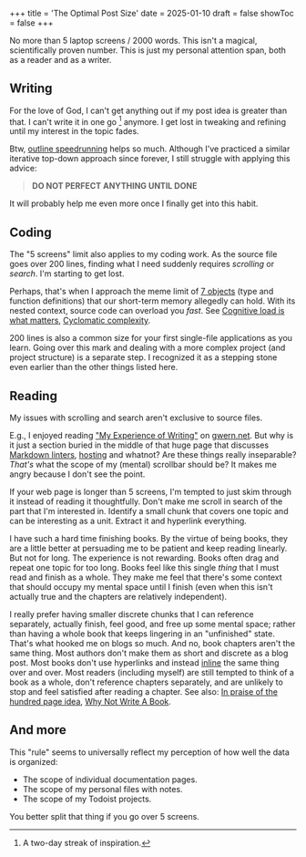+++
title = 'The Optimal Post Size'
date = 2025-01-10
draft = false
showToc = false
+++

No more than 5 laptop screens / 2000 words. This isn't a magical, scientifically
proven number. This is just my personal attention span, both as a reader and as
a writer.

## Writing

For the love of God, I can't get anything out if my post idea is greater than
that. I can't write it in one go [^2-days] anymore. I get lost in tweaking and
refining until my interest in the topic fades.

Btw, [outline
speedrunning](https://learnhowtolearn.org/how-to-build-extremely-quickly/) helps
so much. Although I've practiced a similar iterative top-down approach since
forever, I still struggle with applying this advice:

> **DO NOT PERFECT ANYTHING UNTIL DONE**

It will probably help me even more once I finally get into this habit.

## Coding

The "5 screens" limit also applies to my coding work. As the source file goes
over 200 lines, finding what I need suddenly requires *scrolling* or *search*.
I'm starting to get lost.

Perhaps, that's when I approach the meme limit of [7
objects](https://en.wikipedia.org/wiki/The_Magical_Number_Seven,_Plus_or_Minus_Two)
(type and function definitions) that our short-term memory allegedly can hold.
With its nested context, source code can overload you *fast*. See [Cognitive
load
is what matters](https://minds.md/zakirullin/cognitive), [Cyclomatic
complexity](https://en.wikipedia.org/wiki/Cyclomatic_complexity).

200 lines is also a common size for your first single-file applications as you
learn. Going over this mark and dealing with a more complex project (and project
structure) is a separate step. I recognized it as a stepping stone even earlier
than the other things listed here.

## Reading

My issues with scrolling and search aren't exclusive to source files.

E.g., I enjoyed reading ["My Experience of
Writing"](https://gwern.net/about#my-experience-of-writing) on
[gwern.net](https://gwern.net). But why is it just a section buried in the
middle of that huge page that discusses [Markdown
linters](https://gwern.net/about#markdown-checker),
[hosting](https://gwern.net/about#hosting) and whatnot? Are these things really
inseparable? *That's* what the scope of my (mental) scrollbar should be? It
makes me angry because I don't see the point.

If your web page is longer than 5 screens, I'm tempted to just skim through it
instead of reading it thoughtfully. Don't make me scroll in search of the part
that I'm interested in. Identify a small chunk that covers one topic and can be
interesting as a unit. Extract it and hyperlink everything.

I have such a hard time finishing books. By the virtue of being books, they are
a little better at persuading me to be patient and keep reading linearly. But
not for long. The experience is not rewarding. Books often drag and repeat one
topic for too long. Books feel like this single *thing* that I must read and
finish as a whole. They make me feel that there's some context that should
occupy my mental space until I finish (even when this isn't actually true and
the chapters are relatively independent).

I really prefer having smaller discrete chunks that I can reference separately,
actually finish, feel good, and free up some mental space; rather than having a
whole book that keeps lingering in an "unfinished" state. That's what hooked me
on blogs so much. And no, book chapters aren't the same thing. Most authors
don't make them as short and discrete as a blog post. Most books don't use
hyperlinks and instead [inline](https://en.wikipedia.org/wiki/Inline_expansion)
the same thing over and over. Most readers (including myself) are still tempted
to think of a book as a whole, don't reference chapters separately, and are
unlikely to stop and feel satisfied after reading a chapter. See also: [In
praise of the hundred page
idea](https://tracydurnell.com/2024/12/17/in-praise-of-the-hundred-page-idea/),
[Why Not Write A Book](https://gwern.net/book-writing).

## And more

This "rule" seems to universally reflect my perception of how well the data is
organized:

- The scope of individual documentation pages.
- The scope of my personal files with notes.
- The scope of my Todoist projects.

You better split that thing if you go over 5 screens.

[^2-days]: A two-day streak of inspiration.
